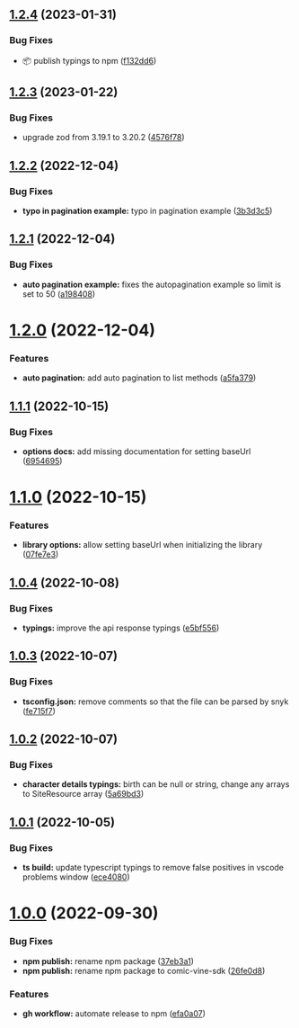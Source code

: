 ## [1.2.4](https://github.com/AllyMurray/comic-vine/compare/v1.2.3...v1.2.4) (2023-01-31)

### Bug Fixes

- :package: publish typings to npm ([f132dd6](https://github.com/AllyMurray/comic-vine/commit/f132dd6e3d8a2983e5e8b20434c6d491123503e4))

## [1.2.3](https://github.com/AllyMurray/comic-vine/compare/v1.2.2...v1.2.3) (2023-01-22)

### Bug Fixes

- upgrade zod from 3.19.1 to 3.20.2 ([4576f78](https://github.com/AllyMurray/comic-vine/commit/4576f78a34a5470274da2d384814bf8f85e977fe))

## [1.2.2](https://github.com/AllyMurray/comic-vine/compare/v1.2.1...v1.2.2) (2022-12-04)

### Bug Fixes

- **typo in pagination example:** typo in pagination example ([3b3d3c5](https://github.com/AllyMurray/comic-vine/commit/3b3d3c5b30ce42672767f1a17d78b792a6dc3a0f))

## [1.2.1](https://github.com/AllyMurray/comic-vine/compare/v1.2.0...v1.2.1) (2022-12-04)

### Bug Fixes

- **auto pagination example:** fixes the autopagination example so limit is set to 50 ([a198408](https://github.com/AllyMurray/comic-vine/commit/a19840857a67c71f8cd671f47335b8c7a6f28f4d))

# [1.2.0](https://github.com/AllyMurray/comic-vine/compare/v1.1.1...v1.2.0) (2022-12-04)

### Features

- **auto pagination:** add auto pagination to list methods ([a5fa379](https://github.com/AllyMurray/comic-vine/commit/a5fa379e9cc267552741aa5f82c06b8242f55856))

## [1.1.1](https://github.com/AllyMurray/comic-vine/compare/v1.1.0...v1.1.1) (2022-10-15)

### Bug Fixes

- **options docs:** add missing documentation for setting baseUrl ([6954695](https://github.com/AllyMurray/comic-vine/commit/6954695b6d3322fde38258fcc1f50fc6a83aa72e))

# [1.1.0](https://github.com/AllyMurray/comic-vine/compare/v1.0.4...v1.1.0) (2022-10-15)

### Features

- **library options:** allow setting baseUrl when initializing the library ([07fe7e3](https://github.com/AllyMurray/comic-vine/commit/07fe7e3905bea006b8a15dc0b545a0ae1f53f084))

## [1.0.4](https://github.com/AllyMurray/comic-vine/compare/v1.0.3...v1.0.4) (2022-10-08)

### Bug Fixes

- **typings:** improve the api response typings ([e5bf556](https://github.com/AllyMurray/comic-vine/commit/e5bf5561149e1cff6e0c538dacf3c8fc71b6c935))

## [1.0.3](https://github.com/AllyMurray/comic-vine/compare/v1.0.2...v1.0.3) (2022-10-07)

### Bug Fixes

- **tsconfig.json:** remove comments so that the file can be parsed by snyk ([fe715f7](https://github.com/AllyMurray/comic-vine/commit/fe715f72840bce8247c0550c21fa45d555b7990f))

## [1.0.2](https://github.com/AllyMurray/comic-vine/compare/v1.0.1...v1.0.2) (2022-10-07)

### Bug Fixes

- **character details typings:** birth can be null or string, change any arrays to SiteResource array ([5a69bd3](https://github.com/AllyMurray/comic-vine/commit/5a69bd3b6394b2a389cdf7c5b9b4713350788fb8))

## [1.0.1](https://github.com/AllyMurray/comic-vine/compare/v1.0.0...v1.0.1) (2022-10-05)

### Bug Fixes

- **ts build:** update typescript typings to remove false positives in vscode problems window ([ece4080](https://github.com/AllyMurray/comic-vine/commit/ece4080370be2635712b1978f2e6d7f6c88ddc40))

# [1.0.0](https://github.com/AllyMurray/comic-vine/compare/efa0a077ec5104451fc33ab773d888bb79f6438f...v1.0.0) (2022-09-30)

### Bug Fixes

- **npm publish:** rename npm package ([37eb3a1](https://github.com/AllyMurray/comic-vine/commit/37eb3a17b9b8cd1c58e09b2efcb1380e10124d14))
- **npm publish:** rename npm package to comic-vine-sdk ([26fe0d8](https://github.com/AllyMurray/comic-vine/commit/26fe0d8321c7ed4df57664e5006a798e296b17dc))

### Features

- **gh workflow:** automate release to npm ([efa0a07](https://github.com/AllyMurray/comic-vine/commit/efa0a077ec5104451fc33ab773d888bb79f6438f))
